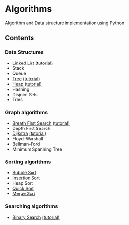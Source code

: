 # **Algorithms**
Algorithm and Data structure implementation using Python

## **Contents**
### **Data Structures**
-  [Linked List](https://github.com/s1s1ty/Python-Algorithms/tree/master/data-structures/LinkedList) [(tutorial)](https://www.hackerearth.com/practice/data-structures/linked-list/singly-linked-list/tutorial/)
-  Stack
-  Queue
- [Tree](https://github.com/s1s1ty/Python-Algorithms/tree/master/data-structures/Tree) [(tutorial)](https://www.hackerearth.com/practice/data-structures/trees/binary-search-tree/tutorial/)
- [Heap](https://github.com/s1s1ty/Python-Algorithms/tree/master/data-structures/Heap) [(tutorial)](https://www.hackerearth.com/practice/data-structures/trees/heapspriority-queues/tutorial/)
- Hashing
- Disjoint Sets
- Tries
### **Graph algorithms**
- [Breath First Search](https://github.com/s1s1ty/Python-Algorithms/tree/master/graph/BFS) [(tutorial)](https://www.hackerearth.com/practice/algorithms/graphs/breadth-first-search/tutorial/)
- Depth First Search
- [Dijkstra](https://github.com/s1s1ty/Python-Algorithms/tree/master/graph/Dijkstra) [(tutorial)](https://www.hackerearth.com/practice/algorithms/graphs/shortest-path-algorithms/tutorial/)
- Floyd–Warshall
- Bellman–Ford
- Minimum Spanning Tree

### **Sorting algorithms**
- [Bubble Sort](https://github.com/s1s1ty/Python-Algorithms/tree/master/sorting/BubbleSort)
- [Insertion Sort](https://github.com/s1s1ty/Python-Algorithms/tree/master/sorting/InsertionSort)
- Heap Sort
- [Quick Sort](https://github.com/s1s1ty/Python-Algorithms/tree/master/sorting/QuickSort)
- [Merge Sort](https://github.com/s1s1ty/Python-Algorithms/tree/master/sorting/MergeSort)

### **Searching algorithms**
- [Binary Search](https://github.com/s1s1ty/Python-Algorithms/tree/master/searching/BinarySearch) [(tutorial)](https://www.hackerearth.com/practice/algorithms/searching/binary-search/tutorial/)

